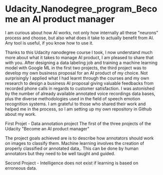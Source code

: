 # Udacity_Nanodegree_program_Become an AI product manager

I am curious about how AI works, not only how internally all these "neurons" process and choose, but also what does it take to actually benefit from AI. Any tool is useful, if you know how to use it.

Thanks to this Udacity nanodegree course I took, I now understand much more about what it takes to manage AI product, I am pleased to share that with you. 
After designing a data labeling job and training a machine learning model with Google ML in the first two projects, the third project was to develop my own business proposal for an AI product of my choice. Not surprisingly I applied what I had learnt through the courses and my own research to design a business AI proposal giving valuable feedbacks from recorded phone calls in regards to customer satisfaction. I was astonished by the number of already available annotated voice recordings data bases, plus the diverse methodologies used in the field of speech emotion recognition systems. I am grateful to those who shared their work and helped me in the process, so I am setting up my own repository in Github about my work.

First Projet - Data annotation project
The first of the three projects of the Udacity "Become an AI product manager"

The project goals achieved are is to describe how annotators should work on images to classify them. Machine learning involves the creation of properly classified or annotated data,. This can be done by human annotators but they need to be well taught and guided.

Second Project - 
Intelligence does not exist if learning is based on erroneous data.
